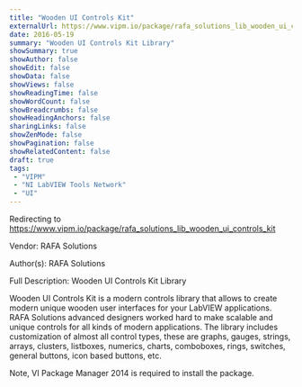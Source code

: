 ```yaml
---
title: "Wooden UI Controls Kit"
externalUrl: https://www.vipm.io/package/rafa_solutions_lib_wooden_ui_controls_kit
date: 2016-05-19
summary: "Wooden UI Controls Kit Library"
showSummary: true
showAuthor: false
showEdit: false
showData: false
showViews: false
showReadingTime: false
showWordCount: false
showBreadcrumbs: false
showHeadingAnchors: false
sharingLinks: false
showZenMode: false
showPagination: false
showRelatedContent: false
draft: true
tags:
 - "VIPM"
 - "NI LabVIEW Tools Network"
 - "UI"
---
```


Redirecting to https://www.vipm.io/package/rafa_solutions_lib_wooden_ui_controls_kit

Vendor: RAFA Solutions

Author(s): RAFA Solutions
 
Full Description:
Wooden UI Controls Kit Library

Wooden UI Controls Kit is a modern controls library that allows to create modern unique wooden user interfaces for your LabVIEW applications.
RAFA Solutions advanced designers worked hard to make scalable and unique controls for all kinds of modern applications.
The library includes customization of almost all control types, these are  graphs, gauges, strings, arrays, clusters, listboxes, numerics, charts, comboboxes, rings, switches, general buttons, icon based buttons, etc. 

Note, VI Package Manager 2014 is required to install the package.